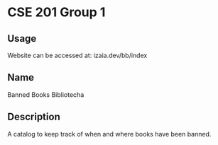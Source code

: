 # CSE 201 Group 1

## Usage
Website can be accessed at: izaia.dev/bb/index

## Name
Banned Books Bibliotecha

## Description
A catalog to keep track of when and where books have been banned.